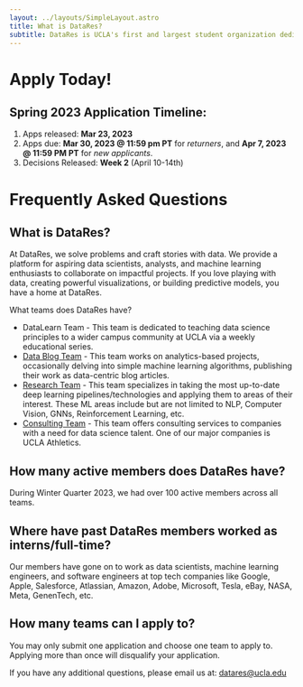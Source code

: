 ```yaml
---
layout: ../layouts/SimpleLayout.astro
title: What is DataRes?
subtitle: DataRes is UCLA's first and largest student organization dedicated to fostering knowledge and growth in data science. We provide a platform for aspiring data scientists and analysts to collaborate on impactful data projects. If you love playing with data, creating powerful visualizations, or building predictive models, you have a home at DataRes.
---
```


# Apply Today!

## Spring 2023 Application Timeline:

1. Apps released: **Mar 23, 2023**
2. Apps due: **Mar 30, 2023 @ 11:59 pm PT** for *returners*, and **Apr 7, 2023 @ 11:59 PM PT** for *new applicants*.
3. Decisions Released: **Week 2** (April 10-14th)

# Frequently Asked Questions

## What is DataRes?
At DataRes, we solve problems and craft stories with data. We provide a platform for aspiring data scientists, analysts, and machine learning enthusiasts to collaborate on impactful projects. If you love playing with data, creating powerful visualizations, or building predictive models, you have a home at DataRes.

What teams does DataRes have?
* DataLearn Team - This team is dedicated to teaching data science principles to a wider campus community at UCLA via a weekly educational series.
* [Data Blog Team](/teams/datablog) - This team works on analytics-based projects, occasionally delving into simple machine learning algorithms, publishing their work as data-centric blog articles.
* [Research Team](/teams/research) - This team specializes in taking the most up-to-date deep learning pipelines/technologies and applying them to areas of their interest. These ML areas include but are not limited to NLP, Computer Vision, GNNs, Reinforcement Learning, etc.
* [Consulting Team](/teams/consulting) - This team offers consulting services to companies with a need for data science talent. One of our major companies is UCLA Athletics.

## How many active members does DataRes have?
During Winter Quarter 2023, we had over 100 active members across all teams.

## Where have past DataRes members worked as interns/full-time?
Our members have gone on to work as data scientists, machine learning engineers, and software engineers at top tech companies like Google, Apple, Salesforce, Atlassian, Amazon, Adobe, Microsoft, Tesla, eBay, NASA, Meta, GenenTech, etc.

## How many teams can I apply to?
You may only submit one application and choose one team to apply to. Applying more than once will disqualify your application.

If you have any additional questions, please email us at: datares@ucla.edu 

